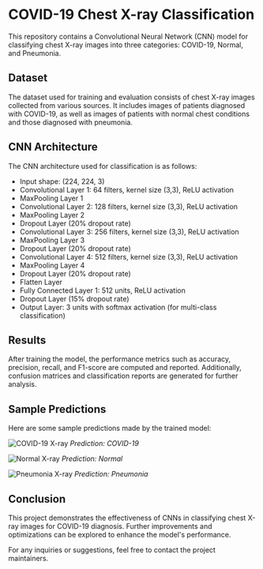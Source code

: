 # COVID-19 Chest X-ray Classification

This repository contains a Convolutional Neural Network (CNN) model for classifying chest X-ray images into three categories: COVID-19, Normal, and Pneumonia.

## Dataset
The dataset used for training and evaluation consists of chest X-ray images collected from various sources. It includes images of patients diagnosed with COVID-19, as well as images of patients with normal chest conditions and those diagnosed with pneumonia.

## CNN Architecture
The CNN architecture used for classification is as follows:

- Input shape: (224, 224, 3)
- Convolutional Layer 1: 64 filters, kernel size (3,3), ReLU activation
- MaxPooling Layer 1
- Convolutional Layer 2: 128 filters, kernel size (3,3), ReLU activation
- MaxPooling Layer 2
- Dropout Layer (20% dropout rate)
- Convolutional Layer 3: 256 filters, kernel size (3,3), ReLU activation
- MaxPooling Layer 3
- Dropout Layer (20% dropout rate)
- Convolutional Layer 4: 512 filters, kernel size (3,3), ReLU activation
- MaxPooling Layer 4
- Dropout Layer (20% dropout rate)
- Flatten Layer
- Fully Connected Layer 1: 512 units, ReLU activation
- Dropout Layer (15% dropout rate)
- Output Layer: 3 units with softmax activation (for multi-class classification)

## Results
After training the model, the performance metrics such as accuracy, precision, recall, and F1-score are computed and reported. Additionally, confusion matrices and classification reports are generated for further analysis.

## Sample Predictions
Here are some sample predictions made by the trained model:

![COVID-19 X-ray](sample_predictions/covid19_xray.png)
*Prediction: COVID-19*

![Normal X-ray](sample_predictions/normal_xray.png)
*Prediction: Normal*

![Pneumonia X-ray](sample_predictions/pneumonia_xray.png)
*Prediction: Pneumonia*

## Conclusion
This project demonstrates the effectiveness of CNNs in classifying chest X-ray images for COVID-19 diagnosis. Further improvements and optimizations can be explored to enhance the model's performance.

For any inquiries or suggestions, feel free to contact the project maintainers.


